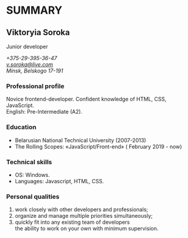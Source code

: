 # SUMMARY #

## Viktoryia Soroka ##

Junior developer

*+375-29-395-36-47*  
*v.soroka@live.com*  
*Minsk, Belskogo 17-191*  

### Professional profile ###

Novice frontend-developer. Confident knowledge of HTML, CSS, JavaScript.  
English: Pre-Intermediate (A2).  

### Education ###

- Belarusian National Technical University (2007-2013)
- The Rolling Scopes: «JavaScript/Front-end» (
February 2019 - now)  

### Technical skills ###

- OS: Windows.
- Languages: Javascript, HTML, CSS.  

### Personal qualities ###

1. work closely with other developers and professionals;
1. organize and manage multiple priorities simultaneously;  
1. quickly fit into any existing team of developers  
the ability to work on your own with minimum supervision.